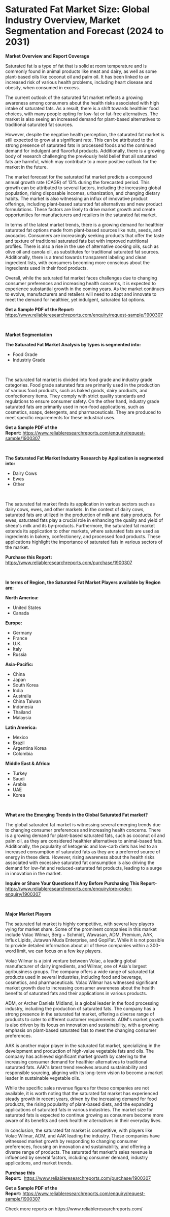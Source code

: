<p><h1>Saturated Fat Market Size: Global Industry Overview, Market Segmentation and Forecast (2024 to 2031)</h1></p><p><strong>Market Overview and Report Coverage</strong></p>
<p><p>Saturated fat is a type of fat that is solid at room temperature and is commonly found in animal products like meat and dairy, as well as some plant-based oils like coconut oil and palm oil. It has been linked to an increased risk of various health problems, including heart disease and obesity, when consumed in excess.</p><p>The current outlook of the saturated fat market reflects a growing awareness among consumers about the health risks associated with high intake of saturated fats. As a result, there is a shift towards healthier food choices, with many people opting for low-fat or fat-free alternatives. The market is also seeing an increased demand for plant-based alternatives to traditional saturated fat sources.</p><p>However, despite the negative health perception, the saturated fat market is still expected to grow at a significant rate. This can be attributed to the strong presence of saturated fats in processed foods and the continued demand for indulgent and flavorful products. Additionally, there is a growing body of research challenging the previously held belief that all saturated fats are harmful, which may contribute to a more positive outlook for the market in the future.</p><p>The market forecast for the saturated fat market predicts a compound annual growth rate (CAGR) of 13% during the forecasted period. This growth can be attributed to several factors, including the increasing global population, rising disposable incomes, urbanization, and changing dietary habits. The market is also witnessing an influx of innovative product offerings, including plant-based saturated fat alternatives and new product formulations. These factors are likely to drive market growth and create opportunities for manufacturers and retailers in the saturated fat market.</p><p>In terms of the latest market trends, there is a growing demand for healthier saturated fat options made from plant-based sources like nuts, seeds, and avocados. Consumers are increasingly seeking products that offer the taste and texture of traditional saturated fats but with improved nutritional profiles. There is also a rise in the use of alternative cooking oils, such as olive oil and canola oil, as substitutes for traditional saturated fat sources. Additionally, there is a trend towards transparent labeling and clean ingredient lists, with consumers becoming more conscious about the ingredients used in their food products.</p><p>Overall, while the saturated fat market faces challenges due to changing consumer preferences and increasing health concerns, it is expected to experience substantial growth in the coming years. As the market continues to evolve, manufacturers and retailers will need to adapt and innovate to meet the demand for healthier, yet indulgent, saturated fat options.</p></p>
<p><strong>Get a Sample PDF of the Report:</strong> <a href="https://www.reliableresearchreports.com/enquiry/request-sample/1900307">https://www.reliableresearchreports.com/enquiry/request-sample/1900307</a></p>
<p>&nbsp;</p>
<p><strong>Market Segmentation</strong></p>
<p><strong>The Saturated Fat Market Analysis by types is segmented into:</strong></p>
<p><ul><li>Food Grade</li><li>Industriy Grade</li></ul></p>
<p>&nbsp;</p>
<p><p>The saturated fat market is divided into food grade and industry grade categories. Food grade saturated fats are primarily used in the production of various food products, such as baked goods, dairy products, and confectionery items. They comply with strict quality standards and regulations to ensure consumer safety. On the other hand, industry grade saturated fats are primarily used in non-food applications, such as cosmetics, soaps, detergents, and pharmaceuticals. They are produced to meet specific requirements for these industrial uses.</p></p>
<p><strong>Get a Sample PDF of the Report:</strong>&nbsp;<a href="https://www.reliableresearchreports.com/enquiry/request-sample/1900307">https://www.reliableresearchreports.com/enquiry/request-sample/1900307</a></p>
<p>&nbsp;</p>
<p><strong>The Saturated Fat Market Industry Research by Application is segmented into:</strong></p>
<p><ul><li>Dairy Cows</li><li>Ewes</li><li>Other</li></ul></p>
<p>&nbsp;</p>
<p><p>The saturated fat market finds its application in various sectors such as dairy cows, ewes, and other markets. In the context of dairy cows, saturated fats are utilized in the production of milk and dairy products. For ewes, saturated fats play a crucial role in enhancing the quality and yield of sheep's milk and its by-products. Furthermore, the saturated fat market extends its application to other markets, where saturated fats are used as ingredients in bakery, confectionery, and processed food products. These applications highlight the importance of saturated fats in various sectors of the market.</p></p>
<p><strong>Purchase this Report:</strong>&nbsp; <a href="https://www.reliableresearchreports.com/purchase/1900307">https://www.reliableresearchreports.com/purchase/1900307</a></p>
<p>&nbsp;</p>
<p><strong>In terms of Region, the Saturated Fat Market Players available by Region are:</strong></p>
<p>
    <p> <strong> North America: </strong>
        <ul>
            <li>United States</li>
            <li>Canada</li>
        </ul>
        </p> 
    <p> <strong> Europe: </strong>
        <ul>
            <li>Germany</li>
            <li>France</li>
            <li>U.K.</li>
            <li>Italy</li>
            <li>Russia</li>
        </ul>
        </p> 
    <p> <strong> Asia-Pacific: </strong>
        <ul>
            <li>China</li>
            <li>Japan</li>
            <li>South Korea</li>
            <li>India</li>
            <li>Australia</li>
            <li>China Taiwan</li>
            <li>Indonesia</li>
            <li>Thailand</li>
            <li>Malaysia</li>
        </ul>
        </p> 
    <p> <strong> Latin America: </strong>
        <ul>
            <li>Mexico</li>
            <li>Brazil</li>
            <li>Argentina Korea</li>
            <li>Colombia</li>
        </ul>
        </p> 
    <p> <strong> Middle East & Africa: </strong>
        <ul>
            <li>Turkey</li>
            <li>Saudi</li>
            <li>Arabia</li>
            <li>UAE</li>
            <li>Korea</li>
        </ul>
    </p>
    </p>
<p>&nbsp;</p>
<p><strong>What are the Emerging Trends in the Global Saturated Fat market?</strong></p>
<p><p>The global saturated fat market is witnessing several emerging trends due to changing consumer preferences and increasing health concerns. There is a growing demand for plant-based saturated fats, such as coconut oil and palm oil, as they are considered healthier alternatives to animal-based fats. Additionally, the popularity of ketogenic and low-carb diets has led to an increased consumption of saturated fats as they are a preferred source of energy in these diets. However, rising awareness about the health risks associated with excessive saturated fat consumption is also driving the demand for low-fat and reduced-saturated fat products, leading to a surge in innovation in the market.</p></p>
<p><strong>Inquire or Share Your Questions If Any Before Purchasing This Report</strong>- <a href="https://www.reliableresearchreports.com/enquiry/pre-order-enquiry/1900307">https://www.reliableresearchreports.com/enquiry/pre-order-enquiry/1900307</a></p>
<p>&nbsp;</p>
<p><strong>Major Market Players</strong></p>
<p><p>The saturated fat market is highly competitive, with several key players vying for market share. Some of the prominent companies in this market include Volac Wilmar, Berg + Schmidt, Wawasan, ADM, Premium, AAK, Influx Lipids, Jutawan Muda Enterprise, and GopiFat. While it is not possible to provide detailed information about all of these companies within a 300-word limit, we can focus on a few key players.</p><p>Volac Wilmar is a joint venture between Volac, a leading global manufacturer of dairy ingredients, and Wilmar, one of Asia's largest agribusiness groups. The company offers a wide range of saturated fat products used in several industries, including food and beverage, cosmetics, and pharmaceuticals. Volac Wilmar has witnessed significant market growth due to increasing consumer awareness about the health benefits of saturated fats and their applications in various products.</p><p>ADM, or Archer Daniels Midland, is a global leader in the food processing industry, including the production of saturated fats. The company has a strong presence in the saturated fat market, offering a diverse range of products to cater to different customer requirements. ADM's market growth is also driven by its focus on innovation and sustainability, with a growing emphasis on plant-based saturated fats to meet the changing consumer preferences.</p><p>AAK is another major player in the saturated fat market, specializing in the development and production of high-value vegetable fats and oils. The company has achieved significant market growth by catering to the increasing consumer demand for healthier alternatives to traditional saturated fats. AAK's latest trend revolves around sustainability and responsible sourcing, aligning with its long-term vision to become a market leader in sustainable vegetable oils.</p><p>While the specific sales revenue figures for these companies are not available, it is worth noting that the saturated fat market has experienced steady growth in recent years, driven by the increasing demand for food products, the rising popularity of plant-based diets, and the expanding applications of saturated fats in various industries. The market size for saturated fats is expected to continue growing as consumers become more aware of its benefits and seek healthier alternatives in their everyday lives.</p><p>In conclusion, the saturated fat market is competitive, with players like Volac Wilmar, ADM, and AAK leading the industry. These companies have witnessed market growth by responding to changing consumer preferences, focusing on innovation and sustainability, and offering a diverse range of products. The saturated fat market's sales revenue is influenced by several factors, including consumer demand, industry applications, and market trends.</p></p>
<p><strong>Purchase this Report:</strong>&nbsp;&nbsp;<a href="https://www.reliableresearchreports.com/purchase/1900307">https://www.reliableresearchreports.com/purchase/1900307</a></p>
<p></p>
<p><strong>Get a Sample PDF of the Report:</strong>&nbsp;<a href="https://www.reliableresearchreports.com/enquiry/request-sample/1900307">https://www.reliableresearchreports.com/enquiry/request-sample/1900307</a></p>
<p>Check more reports on https://www.reliableresearchreports.com/</p>